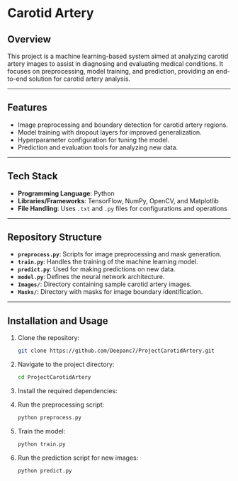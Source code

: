 # **Carotid Artery**

## **Overview**  
This project is a machine learning-based system aimed at analyzing carotid artery images to assist in diagnosing and evaluating medical conditions. It focuses on preprocessing, model training, and prediction, providing an end-to-end solution for carotid artery analysis.

---

## **Features**  
- Image preprocessing and boundary detection for carotid artery regions.  
- Model training with dropout layers for improved generalization.  
- Hyperparameter configuration for tuning the model.  
- Prediction and evaluation tools for analyzing new data.  

---

## **Tech Stack**  
- **Programming Language**: Python  
- **Libraries/Frameworks**: TensorFlow, NumPy, OpenCV, and Matplotlib  
- **File Handling**: Uses `.txt` and `.py` files for configurations and operations  

---

## **Repository Structure**  
- **`preprocess.py`**: Scripts for image preprocessing and mask generation.  
- **`train.py`**: Handles the training of the machine learning model.  
- **`predict.py`**: Used for making predictions on new data.  
- **`model.py`**: Defines the neural network architecture.  
- **`Images/`**: Directory containing sample carotid artery images.  
- **`Masks/`**: Directory with masks for image boundary identification.  

---

## **Installation and Usage**  
1. Clone the repository:  
   ```bash
   git clone https://github.com/Deepanc7/ProjectCarotidArtery.git

2. Navigate to the project directory:
   ```bash
   cd ProjectCarotidArtery

3. Install the required dependencies:

4. Run the preprocessing script:
   ```bash
   python preprocess.py

5. Train the model:
   ```bash
   python train.py

6. Run the prediction script for new images:
   ```bash
   python predict.py  
